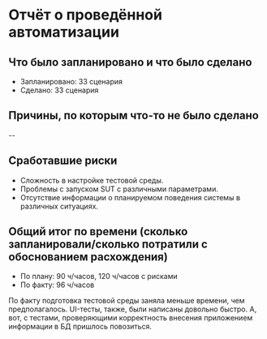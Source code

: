 # Отчёт о проведённой автоматизации

## Что было запланировано и что было сделано

* Запланировано: 33 сценария
* Сделано: 33 сценария

## Причины, по которым что-то не было сделано
--
## Сработавшие риски

* Сложность в настройке тестовой среды.
* Проблемы с запуском SUT с различными параметрами.
* Отсутствие информации о планируемом поведения системы в различных ситуациях.

## Общий итог по времени (сколько запланировали/сколько потратили с обоснованием расхождения)

* По плану: 90 ч/часов, 120 ч/часов с рисками
* По факту: 96 ч/часов

По факту подготовка тестовой среды заняла меньше времени, чем предполагалось. UI-тесты, также, были написаны довольно быстро. А, вот, с тестами, проверяющими корректность внесения приложением информации в БД пришлось повозиться.